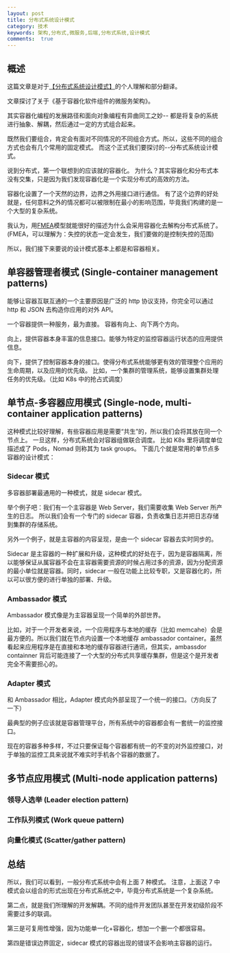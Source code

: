 ```yaml
---
layout: post
title: 分布式系统设计模式
category: 技术
keywords: 架构,分布式,微服务,后端,分布式系统,设计模式
comments:  true
---
```


## 概述

这篇文章是对于[【分布式系统设计模式】](https://www.usenix.org/system/files/conference/hotcloud16/hotcloud16_burns.pdf)的个人理解和部分翻译。

文章探讨了关于《基于容器化软件组件的微服务架构》。

其实容器化编程的发展路径和面向对象编程有异曲同工之妙--
都是将复杂的系统进行抽象、解耦，然后通过一定的方式组合起来。

既然我们要组合，肯定会有面对不同情况的不同组合方式。所以，这些不同的组合方式也会有几个常用的固定模式。
而这个正式我们要探讨的--分布式系统设计模式。

说到分布式，第一个联想到的应该就的容器化。
为什么？其实容器化和分布式本没有交集，只是因为我们发现容器化是一个实现分布式的高效的方法。

容器化设置了一个天然的边界，边界之外用接口进行通信。
有了这个边界的好处就是，任何意料之外的情况都可以被限制在最小的影响范围，毕竟我们构建的是一个大型的复杂系统。

我认为，用[FMEA](https://zh.wikipedia.org/wiki/%E5%A4%B1%E6%95%88%E6%A8%A1%E5%BC%8F%E4%B8%8E%E5%BD%B1%E5%93%8D%E5%88%86%E6%9E%90)模型就能很好的描述为什么会采用容器化去解构分布式系统了。(FMEA，可以理解为：失控的状态一定会发生，我们要做的是控制失控的范围)

所以，我们接下来要说的设计模式基本上都是和容器相关。

## 单容器管理者模式 (Single-container management patterns)

能够让容器互联互通的一个主要原因是广泛的 http 协议支持，你完全可以通过 http 和 JSON 去构造你应用的对外 API。

一个容器提供一种服务，最为直接。
容器有向上、向下两个方向。

向上，提供容器本身丰富的信息接口。能够为特定的监控容器运行状态的应用提供信息。

向下，提供了控制容器本身的接口。使得分布式系统能够更有效的管理整个应用的生命周期，以及应用的优先级。
比如，一个集群的管理系统，能够设置集群处理任务的优先级。（比如 K8s 中的抢占式调度）


## 单节点-多容器应用模式 (Single-node, multi-container application patterns)

这种模式比较好理解，有些容器应用是需要“共生”的，所以我们会将其放在同一个节点上。
一旦这样，分布式系统会对容器组做联合调度。
比如 K8s 里将调度单位描述成了 Pods，Nomad 则称其为 task groups。
下面几个就是常用的单节点多容器的设计模式：

### Sidecar 模式

多容器部署最通用的一种模式，就是 sidecar 模式。

举个例子吧：我们有一个主容器是 Web Server，我们需要收集 Web Server 所产生的日志。
所以我们会有一个专门的 sidecar 容器，负责收集日志并把日志存储到集群的存储系统。

另外一个例子，就是主容器的内容呈现，是由一个 sidecar 容器去实时同步的。

Sidecar 是主容器的一种扩展和升级，这种模式的好处在于，因为是容器隔离，所以能够保证从属容器不会在主容器需要资源的时候占用过多的资源，因为分配资源的最小单位就是容器。同时，sidecar 一般在功能上比较专职，又是容器化的，所以可以很方便的进行单独的部署、升级。

### Ambassador 模式

Ambassador 模式像是为主容器呈现一个简单的外部世界。

比如，对于一个开发者来说，一个应用程序与本地的缓存（比如 memcahe）会是最方便的。所以我们就在节点内设置一个本地缓存 ambassador container。虽然看起来应用程序是在直接和本地的缓存容器进行通讯，但其实，ambassdor containner 背后可能连接了一个大型的分布式共享缓存集群，但是这个是开发者完全不需要担心的。

### Adapter 模式

和 Ambassador 相比，Adapter 模式向外部呈现了一个统一的接口。（方向反了一下）

最典型的例子应该就是容器管理平台，所有系统中的容器都会有一套统一的监控接口。

现在的容器多种多样，不过只要保证每个容器都有统一的不变的对外监控接口，对于单独的监控工具来说就不难实时手机各个容器的数据了。

## 多节点应用模式 (Multi-node application patterns)

### 领导人选举 (Leader election pattern)

### 工作队列模式 (Work queue pattern)

### 向量化模式 (Scatter/gather pattern)

## 总结

所以，我们可以看到，一般分布式系统中会有上面 7 种模式。
注意，上面这 7 中模式会以组合的形式出现在分布式系统之中，毕竟分布式系统是一个复杂系统。

第二点，就是我们所理解的开发解耦。不同的组件开发团队甚至在开发初级阶段不需要过多的联调。

第三是可复用性增强，因为功能单一化+容器化，想加一个删一个都很容易。

第四是错误边界固定，sidecar 模式的容器出现的错误不会影响主容器的运行。
